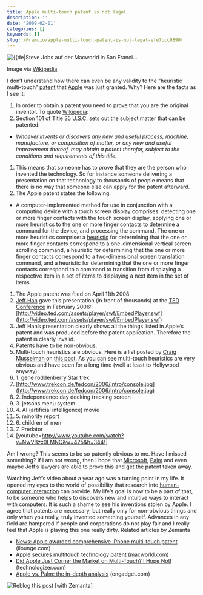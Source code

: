 ```yaml
---
title: Apple multi-touch patent is not legal
description: ''
date: '2009-02-01'
categories: []
keywords: []
slug: /@ramcio/apple-multi-touch-patent-is-not-legal-efe7ccc9890f
---
```


![{{de|Steve Jobs auf der Macworld in San Franci...](https://cdn-images-1.medium.com/max/800/0*SE2F0F-4nhcsBgoO.jpg)

Image via [Wikipedia](http://commons.wikipedia.org/wiki/Image:Stevejobs_Macworld2005.jpg)

I don’t understand how there can even be any validity to the “heuristic multi-touch” [patent](http://en.wikipedia.org/wiki/Patent "Patent") that [Apple](http://en.wikipedia.org/wiki/Apple_Inc. "Apple Inc.") was just granted. Why? Here are the facts as I see it:

1.  In order to obtain a patent you need to prove that you are the original inventor. To quote [Wikipedia](http://en.wikipedia.org/wiki/Patentable_subject_matter#United_States):
2.  Section 101 of Title 35 [U.S.C.](/wiki/United_States_Code "United States Code") sets out the subject matter that can be patented:

*   _Whoever invents or discovers any new and useful process, machine, manufacture, or composition of matter, or any new and useful improvement thereof, may obtain a patent therefor, subject to the conditions and requirements of this title._

1.  This means that someone has to prove that they are the person who invented the technology. So for instance someone delivering a presentation on that technology to thousands of people means that there is no way that someone else can apply for the patent afterward.
2.  The Apple patent states the following:

*   A computer-implemented method for use in conjunction with a computing device with a touch screen display comprises: detecting one or more finger contacts with the touch screen display, applying one or more heuristics to the one or more finger contacts to determine a command for the device, and processing the command. The one or more heuristics comprise: a [heuristic](http://en.wikipedia.org/wiki/Heuristic "Heuristic") for determining that the one or more finger contacts correspond to a one-dimensional vertical screen scrolling command, a heuristic for determining that the one or more finger contacts correspond to a two-dimensional screen translation command, and a heuristic for determining that the one or more finger contacts correspond to a command to transition from displaying a respective item in a set of items to displaying a next item in the set of items.

1.  The Apple patent was filed on April 11th 2008
2.  [Jeff Han](http://en.wikipedia.org/wiki/Jefferson_Han "Jefferson Han") gave this presentation (in front of thousands) at the [TED Conference](http://ted.com) in February 2006:
    [http://video.ted.com/assets/player/swf/EmbedPlayer.swf](http://video.ted.com/assets/player/swf/EmbedPlayer.swf)
3.  Jeff Han’s presentation clearly shows all the things listed in Apple’s patent and was produced before the patent application. Therefore the patent is clearly invalid.
4.  Patents have to be non-obvious.
5.  Multi-touch heuristics are obvious. Here is a list posted by [Craig Musselman](http://www.nightmareinshiningarmour.com/) on [this post](http://news.worldofapple.com/archives/2009/01/26/apple-awarded-multi-touch-patent/). As you can see multi-touch heuristics are very obvious and have been for a long time (well at least to Hollywood anyway):
6.  1\. gene roddenberry Star trek
7.  [http://www.trekcon.de/fedcon/2006/Intro/console.jpg](http://www.trekcon.de/fedcon/2006/Intro/console.jpg)
8.  2\. Independence day docking tracking screen
9.  3\. jetsons menu system
10.  4\. AI (artificial intelligence) movie
11.  5\. minority report
12.  6\. children of men
13.  7\. Predator
14.  \[youtube=http://www.youtube.com/watch?v=NwVBzx0LMNQ&w=425&h=344\]

Am I wrong? This seems to be so patently obvious to me. Have I missed something? If I am not wrong, then I hope that [Microsoft](http://microsoft.com), [Palm](http://www.palm.com/us/) and even maybe Jeff’s lawyers are able to prove this and get the patent taken away.

Watching Jeff’s video about a year ago was a turning point in my life. It opened my eyes to the world of possibility that research into [human-computer interaction](http://en.wikipedia.org/wiki/Human-computer_interaction) can provide. My life’s goal is now to be a part of that, to be someone who helps to discovers new and intuitive ways to interact with computers. It is such a shame to see his inventions stolen by Apple. I agree that patents are necessary, but really only for non-obvious things and only when you really, truly invented something yourself. Advances in any field are hampered if people and corporations do not play fair and I really feel that Apple is playing this one really dirty.
Related articles by Zemanta

*   [News: Apple awarded comprehensive iPhone multi-touch patent](http://www.ilounge.com/index.php/news/comments/apple-awarded-comprehensive-iphone-multi-touch-patent/) (ilounge.com)
*   [Apple secures multitouch technology patent](http://www.macworld.com/article/138465/2009/01/multitouch_patent.html?lsrc=rss_main) (macworld.com)
*   [Did Apple Just Corner the Market on Multi-Touch? I Hope Not!](http://technologizer.com/2009/01/27/did-apple-just-corner-the-market-on-multi-touch-i-hope-not/) (technologizer.com)
*   [Apple vs. Palm: the in-depth analysis](http://www.engadget.com/2009/01/28/apple-vs-palm-the-in-depth-analysis/) (engadget.com)

![Reblog this post [with Zemanta]](https://cdn-images-1.medium.com/max/800/0*yrdiKYxDi9zFHkex.)